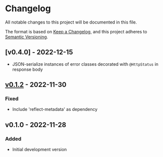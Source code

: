 # Changelog

All notable changes to this project will be documented in this file.

The format is based on [Keep a Changelog](https://keepachangelog.com/en/1.0.0/),
and this project adheres to [Semantic Versioning](https://semver.org/spec/v2.0.0.html).

## [v0.4.0] - 2022-12-15

- JSON-serialize instances of error classes decorated with `@HttpStatus` in response body

## [v0.1.2] - 2022-11-30

### Fixed

-   Include 'reflect-metadata' as dependency

## v0.1.0 - 2022-11-28

### Added

-   Initial development version

[v0.1.2]: https://github.com/sladkoff/minecraft-prometheus-exporter/compare/v0.1.0...v0.1.2
[v0.1.0]: https://github.com/sladkoff/minecraft-prometheus-exporter/compare/v0.1.0...v0.1.0
